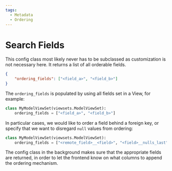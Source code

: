 ```yaml
---
tags:
  - Metadata
  - Ordering
---
```

# Search Fields

This config class most likely never has to be subclassed as customization is not necessary here. It returns a list of all orderable fields.

```json
{
    "ordering_fields": ["<field_a>", "<field_b>"]
}
```

The `ordering_fields` is populated by using all fields set in a View, for example:

```python
class MyModelViewSet(viewsets.ModelViewSet):
    ordering_fields = ["<field_a>", "<field_b>"]

```

In particular cases, we would like to order a field behind a foreign key, or specify that we want to disregard `null` values from ordering:
```python
class MyModelViewSet(viewsets.ModelViewSet):
    ordering_fields = ["<remote_field>__<field>", "<field>__nulls_last"]

```
The config class in the background makes sure that the appropriate fields are returned, in order to let the frontend know on what columns to append the ordering mechanism.
